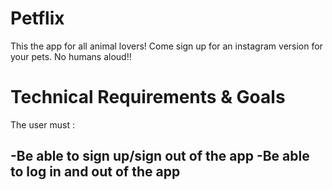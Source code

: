 # Petflix

This the app for all animal lovers! Come sign up for an instagram version for your pets. No humans aloud!!

# Technical Requirements & Goals

The user must :

-Be able to sign up/sign out of the app
-Be able to log in and out of the app
-

